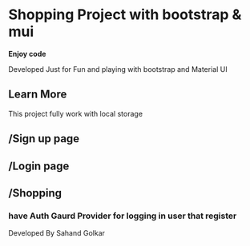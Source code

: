 # Shopping Project with bootstrap & mui 





**Enjoy code**
 
Developed Just for Fun and playing with bootstrap and Material UI

## Learn More

This project fully work with local storage 

## /Sign up page
##  /Login page 
##  /Shopping

 
### have Auth Gaurd Provider for logging in user that register

 Developed By Sahand Golkar
